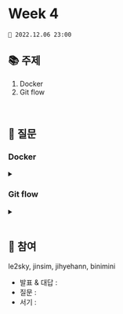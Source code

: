 # Week 4

```
📅 2022.12.06 23:00
```

## 📚 주제 
1. Docker
2. Git flow

<br/>

## 📝 질문

### Docker


<details>
<summary></summary>
<div markdown="1">       
<br/>
  
</div>
</details>

### Git flow

<details>
<summary></summary>
<div markdown="1">       
<br/>
  
</div>
</details>

<br/>

## 👥 참여

le2sky, jinsim, jihyehann, binimini

- 발표 & 대답 : 
- 질문 : 
- 서기 : 
